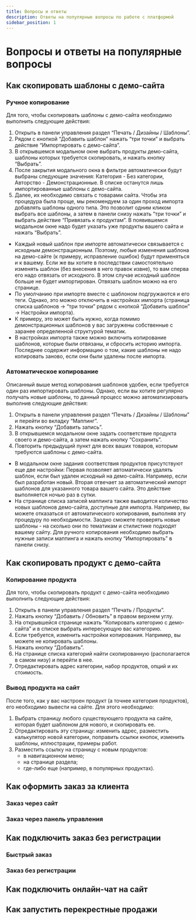```yaml
---
title: Вопросы и ответы
description: Ответы на популярные вопросы по работе с платформой
sidebar_position: 1
---
```


# Вопросы и ответы на популярные вопросы

## Как скопировать шаблоны с демо-сайта
### Ручное копирование
Для того, чтобы скопировать шаблоны с демо-сайта необходимо выполнить следующие действия:
1. Открыть в панели управления раздел “Печать / Дизайны / Шаблоны”.
2. Рядом с кнопкой “Добавить шаблон” нажать “три точки” и выбрать действие “Импортировать с демо-сайта”.
3. В открывшемся модальном окне выбрать продукты демо-сайта, шаблоны которых требуется скопировать, и нажать кнопку “Выбрать”.
4. После закрытия модального окна в фильтре автоматически будут выбраны следующие значения: Категория - Без категории, Авторство - Демонстрационные. В списке останутся лишь импортированные шаблоны с демо-сайта.
5. Далее, их необходимо связать с товарами сайта. Чтобы эта процедура была проще, мы рекомендуем за один проход импорта добавлять шаблоны одного типа. Это позволит одним кликом выбрать все шаблоны, а затем в панели снизу нажать “три точки” и выбрать действие “Привязать к продуктам”. В появившемся модальном окне надо будет указать уже продукты вашего сайта и нажать “Выбрать”.
* Каждый новый шаблон при импорте автоматически связывается с исходным демонстрационным. Поэтому, любые изменения шаблона на демо-сайте (к примеру, исправление ошибок) будут применяться и к вашему. Если же вы хотите в последствии самостоятельно изменять шаблон (без внесения в него правок извне), то вам сперва его надо отвязать от исходного. В этом случае исходный шаблон больше не будет импортирован. Отвязать шаблон можно на его странице. 
* По умолчанию при импорте вместе с шаблоном подгружаются и его теги. Однако, это можно отключить в настройках импорта (страница списка шаблонов → “три точки” рядом с кнопкой “Добавить шаблон” → Настройки импорта). 
* К примеру, это может быть нужно, когда помимо демонстрационных шаблонов у вас загружены собственные с заранее определенной структурой тематик. 
* В настройках импорта также можно включить копирование шаблонов, которые были отвязаны, и сбросить историю импорта. Последнее содержит информацию о том, какие шаблоны не надо копировать заново, если они были удалены после импорта. 

### Автоматическое копирование
Описанный выше метод копирования шаблонов удобен, если требуется один раз импортировать шаблоны. Однако, если вы хотите регулярно получать новые шаблоны, то данный процесс можно автоматизировать выполнив следующие действия:
1. Открыть в панели управления раздел “Печать / Дизайны / Шаблоны” и перейти во вкладку “Маппинг”.
2. Нажать кнопку “Добавить запись”.
3. В открывшемся модальном окне задать соответствие продукта своего и демо-сайта, а затем нажать кнопку “Сохранить”. 
4. Повторить предыдущий пункт для всех ваших товаров, которым требуются шаблоны с демо-сайта.
* В модальном окне задания соответствия продуктов присутствуют еще две настройки: 
Первая позволяет автоматически удалять шаблон, если был удален исходный на демо-сайта. Например, если был разработан новый.
Вторая отвечает за автоматический импорт шаблонов для указанного товара вашего сайта. Это действие выполняется ночью раз в сутки.
* На странице списка записей маппинга также выводится количество новых шаблонов демо-сайта, доступные для импорта. Например, вы можете отказаться от автоматического копирования, выполняя эту процедуру по необходимости. Заодно сможете проверять новые шаблоны - на сколько они по тематикам и стилистике подходят вашему сайту. Для ручного копирования необходимо выбрать нужные записи маппинга и нажать кнопку “Импортировать” в панели снизу.


## Как скопировать продукт с демо-сайта
### Копирование продукта
Для того, чтобы скопировать продукт с демо-сайта необходимо выполнить следующие действия:
1. Открыть в панели управления раздел “Печать / Продукты”.
2. Нажать кнопку “Добавить / Обновить” в правом верхнем углу.
3. На открывшейся странице нажать “Копировать категорию с демо-сайта” и в списке выбрать интересующую вас категорию.
4. Если требуется, изменить настройки копирования. Например, вы можете не копировать шаблоны.
5. Нажать кнопку “Добавить”.
6. На странице списка категорий найти скопированную (располагается в самом низу) и перейти в нее.
7. Отредактировать адрес категории, набор продуктов, опций и их стоимость.

### Вывод продукта на сайт
После того, как у вас настроен продукт (а точнее категория продуктов), его необходимо вывести на сайте. Для этого необходимо:
1. Выбрать страницу любого существующего продукта на сайте, которая будет шаблоном для нового, и скопировать ее.
2. Отредактировать эту страницу: изменить адрес, разместить калькулятор новой категории, поправить ссылки кнопок, изменить шаблоны, иллюстрации, примеры работ.
3. Разместить ссылку на страницу с новым продуктов:
    + в навигационном меню;
    + на странице раздела;
    + где-либо еще (например, в популярных продуктах).


## Как оформить заказ за клиента
### Заказ через сайт
### Заказ через панель управления

## Как подключить заказ без регистрации
### Быстрый заказ
### Заказ без регистрации

## Как подключить онлайн-чат на сайт

## Как запустить перекрестные продажи
